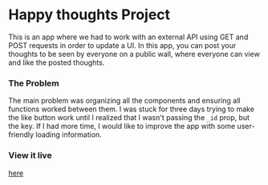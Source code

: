 # Happy thoughts Project

This is an app where we had to work with an external API using GET and POST requests in order to update a UI. In this app, you can post your thoughts to be seen by everyone on a public wall, where everyone can view and like the posted thoughts.

### The Problem

The main problem was organizing all the components and ensuring all functions worked between them. I was stuck for three days trying to make the like button work until I realized that I wasn't passing the `_id` prop, but the key. If I had more time, I would like to improve the app with some user-friendly loading information. 

### View it live

[here](https://my-happy-thoughts-project.netlify.app/)
